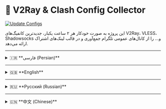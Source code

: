 # 🚀 V2Ray & Clash Config Collector

[![Update Configs](https://github.com/R3ZARAHIMI/tg-v2ray-configs-every2h/actions/workflows/main.yml/badge.svg)](https://github.com/R3ZARAHIMI/tg-v2ray-configs-every2h/actions)

این پروژه به صورت خودکار هر ۲ ساعت یکبار، جدیدترین کانفیگ‌های V2Ray، VLESS، Shadowsocks و... را از کانال‌های عمومی تلگرام جمع‌آوری و در قالب لینک‌های اشتراک ارائه می‌دهد.

---

<details>
<summary>🇮🇷 **فارسی (Persian)**</summary>

## ⚙️ ویژگی‌ها
- **به‌روزرسانی خودکار:** لیست کانفیگ‌ها هر ۲ ساعت یکبار به‌روز می‌شود.
- **پشتیبانی از پروتکل‌های مختلف:** VLESS, VMess, Shadowsocks, Trojan, Hysteria2.
- **فیلتر هوشمند:** کانفیگ‌های ناامن (VLESS بدون TLS/Reality) و کانفیگ‌های تست سرعت به صورت خودکار حذف می‌شوند.
- **خروجی‌های متنوع:** ارائه لینک‌های خام و پروفایل‌های بهینه شده برای Clash.

## 🔗 لینک‌های اشتراک (Subscription Links)
برای استفاده، لینک‌های زیر را در کلاینت مورد نظر خود کپی کنید.

### لیست خام کانفیگ‌ها (برای V2RayNG, Nekoray و ...)
```
https://raw.githubusercontent.com/R3ZARAHIMI/7/main/Config_jo.txt

```

### پروفایل Clash حرفه‌ای (برای Clash for Windows, Clash Verge و ...)
```
https://raw.githubusercontent.com/R3ZARAHIMI/7/main/Config-jo.yaml
```

### پروفایل Clash ساده (سازگار با کلاینت‌های قدیمی‌تر)
```
https://raw.githubusercontent.com/R3ZARAHIMI/7/main/Config-Lite.yaml
```


</details>

---

<details>
<summary>🇬🇧 **English**</summary>

## ⚙️ Features
- **Automatic Updates:** The config list is updated every 2 hours.
- **Multiple Protocol Support:** VLESS, VMess, Shadowsocks, Trojan, Hysteria2.
- **Smart Filtering:** Insecure configs (VLESS without TLS/Reality) and speedtest configs are automatically removed.
- **Multiple Outputs:** Provides raw subscription links and optimized profiles for Clash.

## 🔗 Subscription Links
To use, copy the links below into your preferred client.

### Raw Config List (for V2RayNG, Nekoray, etc.)
```
https://raw.githubusercontent.com/R3ZARAHIMI/7/main/Config_jo.txt
```

### Pro Clash Profile (for Clash for Windows, Clash Verge, etc.)
```
https://raw.githubusercontent.com/R3ZARAHIMI/7/main/Config-jo.yaml
```

### Lite Clash Profile (Compatible with older clients)
```
https://raw.githubusercontent.com/R3ZARAHIMI/7/main/Config-Lite.yaml
```


</details>

---

<details>
<summary>🇷🇺 **Русский (Russian)**</summary>

## ⚙️ Особенности
- **Автоматические обновления:** Список конфигураций обновляется каждые 2 часа.
- **Поддержка нескольких протоколов:** VLESS, VMess, Shadowsocks, Trojan, Hysteria2.
- **Умная фильтрация:** Небезопасные конфигурации (VLESS без TLS/Reality) и конфигурации для тестирования скорости удаляются автоматически.
- **Различные форматы вывода:** Предоставляются необработанные ссылки для подписки и оптимизированные профили для Clash.

## 🔗 Ссылки на подписку
Для использования скопируйте приведенные ниже ссылки в ваш клиент.

### Список необработанных конфигураций (для V2RayNG, Nekoray и т.д.)
```
https://raw.githubusercontent.com/R3ZARAHIMI/7/main/Config_jo.txt

```

### Профессиональный профиль Clash (для Clash for Windows, Clash Verge и т.д.)
```
https://raw.githubusercontent.com/R3ZARAHIMI/7/main/Config-jo.yaml

```

### Облегченный профиль Clash (совместим со старыми клиентами)
```
https://raw.githubusercontent.com/R3ZARAHIMI/7/main/Config-Lite.yaml

```


</details>

---

<details>
<summary>🇨🇳 **中文 (Chinese)**</summary>

## ⚙️ 功能
- **自动更新:** 配置列表每2小时更新一次。
- **支持多种协议:** VLESS, VMess, Shadowsocks, Trojan, Hysteria2。
- **智能过滤:** 自动移除不安全的配置（没有TLS/Reality的VLESS）和测速配置。
- **多种输出格式:** 提供原始订阅链接和为Clash优化的配置文件。

## 🔗 订阅链接
复制以下链接到您的客户端即可使用。

### 原始配置列表 (适用于 V2RayNG, Nekoray 等)
```
https://raw.githubusercontent.com/R3ZARAHIMI/7/main/Config_jo.txt

```

### Clash 专业配置文件 (适用于 Clash for Windows, Clash Verge 等)
```
https://raw.githubusercontent.com/R3ZARAHIMI/7/main/Config-jo.yaml

```

### Clash 简化配置文件 (兼容旧版客户端)
```
https://raw.githubusercontent.com/R3ZARAHIMI/7/main/Config-Lite.yaml
```


</details>
